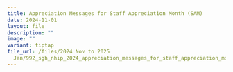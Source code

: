 ```yaml
---
title: Appreciation Messages for Staff Appreciation Month (SAM)
date: 2024-11-01
layout: file
description: ""
image: ""
variant: tiptap
file_url: /files/2024 Nov to 2025
  Jan/992_sgh_nhip_2024_appreciation_messages_for_staff_appreciation_month_sam_.pdf
---
```

